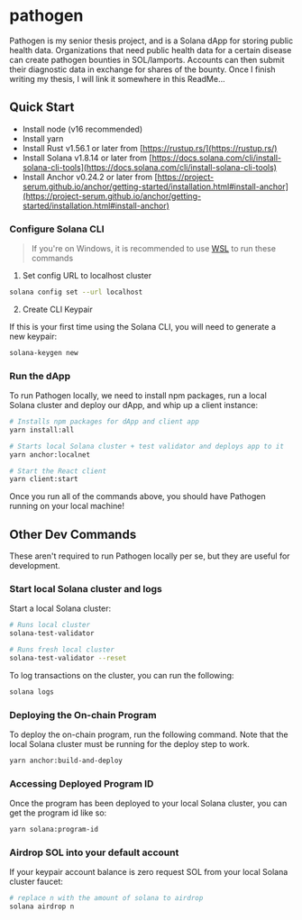 # pathogen

Pathogen is my senior thesis project, and is a Solana dApp for storing public health data. Organizations that need public health data for a certain disease can create pathogen bounties in SOL/lamports. Accounts can then submit their diagnostic data in exchange for shares of the bounty. Once I finish writing my thesis, I will link it somewhere in this ReadMe...

## Quick Start

- Install node (v16 recommended)
- Install yarn
- Install Rust v1.56.1 or later from [https://rustup.rs/](https://rustup.rs/)
- Install Solana v1.8.14 or later from [https://docs.solana.com/cli/install-solana-cli-tools](https://docs.solana.com/cli/install-solana-cli-tools)
- Install Anchor v0.24.2 or later from [https://project-serum.github.io/anchor/getting-started/installation.html#install-anchor](https://project-serum.github.io/anchor/getting-started/installation.html#install-anchor)

### Configure Solana CLI

> If you're on Windows, it is recommended to use [WSL](https://docs.microsoft.com/en-us/windows/wsl/install-win10) to run these commands

1. Set config URL to localhost cluster

```bash
solana config set --url localhost
```

2. Create CLI Keypair

If this is your first time using the Solana CLI, you will need to generate a new keypair:

```bash
solana-keygen new
```

### Run the dApp

To run Pathogen locally, we need to install npm packages, run a local Solana cluster and deploy our dApp, and whip up a client instance:

```bash
# Installs npm packages for dApp and client app
yarn install:all

# Starts local Solana cluster + test validator and deploys app to it
yarn anchor:localnet

# Start the React client
yarn client:start
```

Once you run all of the commands above, you should have Pathogen running on your local machine!

## Other Dev Commands

These aren't required to run Pathogen locally per se, but they are useful for development.

### Start local Solana cluster and logs

Start a local Solana cluster:

```bash
# Runs local cluster
solana-test-validator

# Runs fresh local cluster
solana-test-validator --reset
```

To log transactions on the cluster, you can run the following:

```bash
solana logs
```

### Deploying the On-chain Program

To deploy the on-chain program, run the following command. Note that the local Solana cluster must be running for the deploy step to work.

```bash
yarn anchor:build-and-deploy
```

### Accessing Deployed Program ID

Once the program has been deployed to your local Solana cluster, you can get the program id like so:

```bash
yarn solana:program-id
```

### Airdrop SOL into your default account

If your keypair account balance is zero request SOL from your local Solana cluster faucet:

```bash
# replace n with the amount of solana to airdrop
solana airdrop n
```
